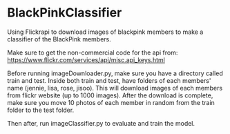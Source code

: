 # BlackPinkClassifier

Using Flickrapi to download images of blackpink members to make a classifier of the BlackPink members.

Make sure to get the non-commercial code for the api from: https://www.flickr.com/services/api/misc.api_keys.html

Before running imageDownloader.py, make sure you have a directory called train and test. Inside both train and test, have folders of each members' name (jennie, lisa, rose, jisoo).
This will download images of each members from flickr website (up to 1000 images). After the download is complete, make sure you move 10 photos of each member in random from the train folder to the test folder. 

Then after, run imageClassifier.py to evaluate and train the model.

